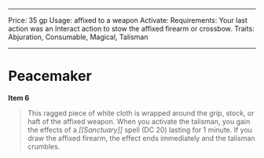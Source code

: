 
---
Price: 35 gp
Usage: affixed to a weapon
Activate: 
Requirements: Your last action was an Interact action to stow the affixed firearm or crossbow.
Traits: Abjuration, Consumable, Magical, Talisman

---

# Peacemaker

**Item 6**

> This ragged piece of white cloth is wrapped around the grip, stock, or haft of the affixed weapon. When you activate the talisman, you gain the effects of a *[[Sanctuary]]* spell (DC 20) lasting for 1 minute. If you draw the affixed firearm, the effect ends immediately and the talisman crumbles.
